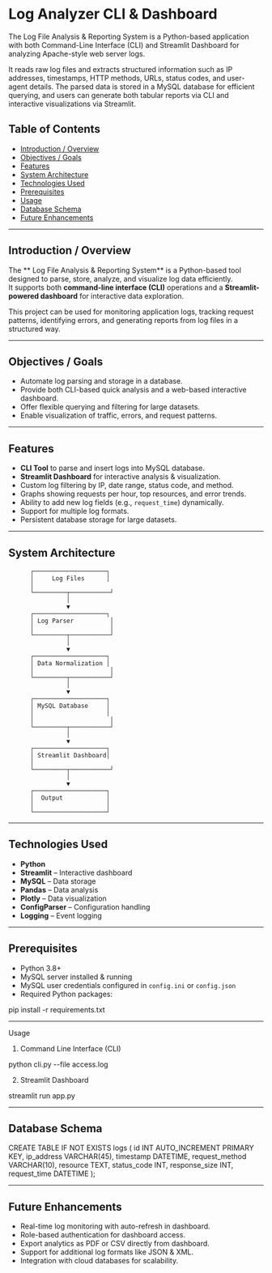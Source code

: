 # Log Analyzer CLI & Dashboard
The Log File Analysis & Reporting System is a Python-based application with both Command-Line Interface (CLI) and Streamlit Dashboard for analyzing Apache-style web server logs.

It reads raw log files and extracts structured information such as IP addresses, timestamps, HTTP methods, URLs, status codes, and user-agent details.
The parsed data is stored in a MySQL database for efficient querying, and users can generate both tabular reports via CLI and interactive visualizations via Streamlit.

## Table of Contents
- [Introduction / Overview](#introduction--overview)
- [Objectives / Goals](#objectives--goals)
- [Features](#features)
- [System Architecture](#system-architecture)
- [Technologies Used](#technologies-used)
- [Prerequisites](#prerequisites)
- [Usage](#usage)
- [Database Schema](#database-schema)
- [Future Enhancements](#future-enhancements)

---

## Introduction / Overview
The ** Log File Analysis & Reporting System** is a Python-based tool designed to parse, store, analyze, and visualize log data efficiently.  
It supports both **command-line interface (CLI)** operations and a **Streamlit-powered dashboard** for interactive data exploration.

This project can be used for monitoring application logs, tracking request patterns, identifying errors, and generating reports from log files in a structured way.

---

## Objectives / Goals
- Automate log parsing and storage in a database.
- Provide both CLI-based quick analysis and a web-based interactive dashboard.
- Offer flexible querying and filtering for large datasets.
- Enable visualization of traffic, errors, and request patterns.

---

## Features
- **CLI Tool** to parse and insert logs into MySQL database.
- **Streamlit Dashboard** for interactive analysis & visualization.
- Custom log filtering by IP, date range, status code, and method.
- Graphs showing requests per hour, top resources, and error trends.
- Ability to add new log fields (e.g., `request_time`) dynamically.
- Support for multiple log formats.
- Persistent database storage for large datasets.

---

## System Architecture
          ┌────────────────────┐
          │     Log Files      │
          │ 
          └─────────┬───────────┘
                    │
                    ▼
          ┌────────────────────┐
          │ Log Parser          │
          │                     │
          └─────────┬───────────┘
                    │
                    ▼
          ┌────────────────────┐
          │ Data Normalization │
          │                     │
          └─────────┬───────────┘
                    │
                    ▼
          ┌────────────────────┐
          │ MySQL Database     │
          │                    │
          │                     │
          └─────────┬───────────┘
                    │
                    ▼
          ┌────────────────────┐
          │ Streamlit Dashboard│
          │     
          └─────────┬───────────┘
                    │
                    ▼
          ┌────────────────────┐
          │  Output            │
          │                    │
          └────────────────────┘



---

## Technologies Used
- **Python**
- **Streamlit** – Interactive dashboard
- **MySQL** – Data storage
- **Pandas** – Data analysis
- **Plotly** – Data visualization
- **ConfigParser** – Configuration handling
- **Logging** – Event logging

---

## Prerequisites
- Python 3.8+
- MySQL server installed & running
- MySQL user credentials configured in `config.ini` or `config.json`
- Required Python packages:

pip install -r requirements.txt

---

Usage
1. Command Line Interface (CLI)

python cli.py --file access.log

2. Streamlit Dashboard

streamlit run app.py

---

## Database Schema

CREATE TABLE IF NOT EXISTS logs (
id INT AUTO_INCREMENT PRIMARY KEY,
ip_address VARCHAR(45),
timestamp DATETIME,
request_method VARCHAR(10),
resource TEXT,
status_code INT,
response_size INT,
request_time DATETIME
);

---

## Future Enhancements
- Real-time log monitoring with auto-refresh in dashboard.
- Role-based authentication for dashboard access.
- Export analytics as PDF or CSV directly from dashboard.
- Support for additional log formats like JSON & XML.
- Integration with cloud databases for scalability.

```bash
